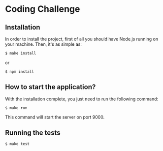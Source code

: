 # Coding Challenge
## Installation
In order to install the project, first of all you should have Node.js running on your machine.
Then, it's as simple as:
```sh
$ make install
```
or
```sh
$ npm install
```

## How to start the application?
With the installation complete, you just need to run the following command:
```sh
$ make run
```
This command will start the server on port 9000.

## Running the tests
```sh
$ make test
```
